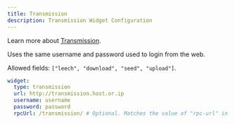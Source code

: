 ```yaml
---
title: Transmission
description: Transmission Widget Configuration
---
```


Learn more about [Transmission](https://github.com/transmission/transmission).

Uses the same username and password used to login from the web.

Allowed fields: `["leech", "download", "seed", "upload"]`.

```yaml
widget:
  type: transmission
  url: http://transmission.host.or.ip
  username: username
  password: password
  rpcUrl: /transmission/ # Optional. Matches the value of "rpc-url" in your Transmission's settings.json file
```
